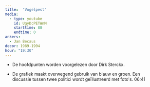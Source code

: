 ```yaml
---
title:  "Vogelpest"
media:
  - type: youtube
    id: UgyDcPETWnM
    starttime: 80
    endtime: 0
ankers:
  - Jan Becaus
decor: 1989-1994
hour: "19:30"
---
```


* De hoofdpunten worden voorgelezen door Dirk Sterckx.

* De grafiek maakt overwegend gebruik van blauw en groen. Een discussie tussen twee politici wordt geïllustreerd met foto's. <span class="moment-inline seek" data-sec="401">06:41</span>
